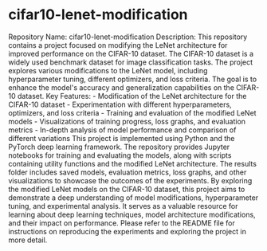 # cifar10-lenet-modification
 Repository Name: cifar10-lenet-modification  Description: This repository contains a project focused on modifying the LeNet architecture for improved performance on the CIFAR-10 dataset. The CIFAR-10 dataset is a widely used benchmark dataset for image classification tasks. The project explores various modifications to the LeNet model, including hyperparameter tuning, different optimizers, and loss criteria. The goal is to enhance the model's accuracy and generalization capabilities on the CIFAR-10 dataset.  Key Features: - Modification of the LeNet architecture for the CIFAR-10 dataset - Experimentation with different hyperparameters, optimizers, and loss criteria - Training and evaluation of the modified LeNet models - Visualizations of training progress, loss graphs, and evaluation metrics - In-depth analysis of model performance and comparison of different variations  This project is implemented using Python and the PyTorch deep learning framework. The repository provides Jupyter notebooks for training and evaluating the models, along with scripts containing utility functions and the modified LeNet architecture. The results folder includes saved models, evaluation metrics, loss graphs, and other visualizations to showcase the outcomes of the experiments.  By exploring the modified LeNet models on the CIFAR-10 dataset, this project aims to demonstrate a deep understanding of model modifications, hyperparameter tuning, and experimental analysis. It serves as a valuable resource for learning about deep learning techniques, model architecture modifications, and their impact on performance.  Please refer to the README file for instructions on reproducing the experiments and exploring the project in more detail.
